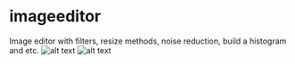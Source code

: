 # imageeditor
Image editor with filters, resize methods, noise reduction, build a histogram and etc.
![alt text](/screenshot1.jpg "Выделение контуров на изображении")
![alt text](/screenshot2.jpg "Построение гистограммы цветного изображения")
